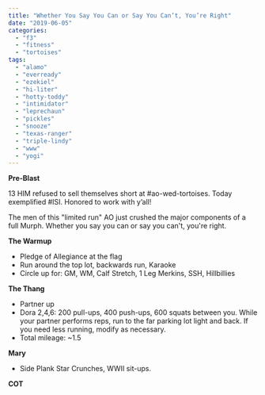 ```yaml
---
title: "Whether You Say You Can or Say You Can’t, You’re Right"
date: "2019-06-05"
categories: 
  - "f3"
  - "fitness"
  - "tortoises"
tags: 
  - "alamo"
  - "everready"
  - "ezekiel"
  - "hi-liter"
  - "hotty-toddy"
  - "intimidator"
  - "leprechaun"
  - "pickles"
  - "snooze"
  - "texas-ranger"
  - "triple-lindy"
  - "www"
  - "yogi"
---
```


**Pre-Blast**

13 HIM refused to sell themselves short at #ao-wed-tortoises. Today exemplified #ISI. Honored to work with y’all!

The men of this "limited run" AO just crushed the major components of a full Murph. Whether you say you can or say you can't, you're right.

**The Warmup**

- Pledge of Allegiance at the flag
- Run around the top lot, backwards run, Karaoke
- Circle up for: GM, WM, Calf Stretch, 1 Leg Merkins, SSH, Hillbillies

**The Thang**

- Partner up
- Dora 2,4,6: 200 pull-ups, 400 push-ups, 600 squats between you. While your partner performs reps, run to the far parking lot light and back. If you need less running, modify as necessary.
- Total mileage: ~1.5

**Mary**

- Side Plank Star Crunches, WWII sit-ups.

**COT**
